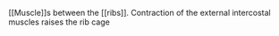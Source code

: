 [[Muscle]]s between the [[ribs]]. Contraction of the external intercostal muscles raises the rib cage